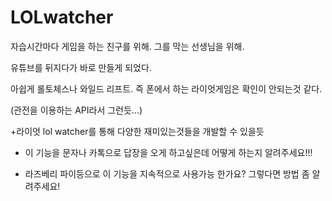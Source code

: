 # LOLwatcher

자습시간마다 게임을 하는 친구를 위해. 그를 막는 선생님을 위해.

유튜브를 뒤지다가 바로 만들게 되었다.

아쉽게 롤토체스나 와일드 리프트. 즉 폰에서 하는 라이엇게임은 확인이 안되는것 같다.

(관전을 이용하는 API라서 그런듯...)

+라이엇 lol watcher를 통해 다양한 재미있는것들을 개발할 수 있을듯

+ 이 기능을 문자나 카톡으로 답장을 오게 하고싶은데 어떻게 하는지 알려주세요!!!

+ 라즈베리 파이등으로 이 기능을 지속적으로 사용가능 한가요? 그렇다면 방법 좀 알려주세요!
